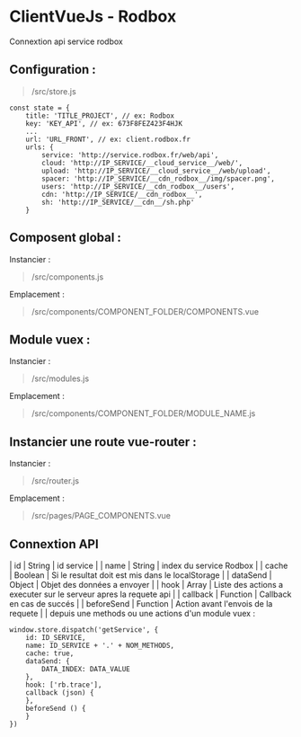 # ClientVueJs - Rodbox
Connextion api service rodbox

## Configuration :
> /src/store.js
```
const state = {
	title: 'TITLE_PROJECT', // ex: Rodbox
	key: 'KEY_API', // ex: 673F8FEZ423F4HJK
	...
	url: 'URL_FRONT', // ex: client.rodbox.fr
	urls: {
		service: 'http://service.rodbox.fr/web/api',
	    cloud: 'http://IP_SERVICE/__cloud_service__/web/',
	    upload: 'http://IP_SERVICE/__cloud_service__/web/upload',
	    spacer: 'http://IP_SERVICE/__cdn_rodbox__/img/spacer.png',
	    users: 'http://IP_SERVICE/__cdn_rodbox__/users',
	    cdn: 'http://IP_SERVICE/__cdn_rodbox__',
	    sh: 'http://IP_SERVICE/__cdn__/sh.php'
	}
```

## Composent global :
Instancier : 
> /src/components.js

Emplacement :
>/src/components/COMPONENT_FOLDER/COMPONENTS.vue


## Module vuex :
Instancier :
> /src/modules.js

Emplacement :
>/src/components/COMPONENT_FOLDER/MODULE_NAME.js

## Instancier une route vue-router :
Instancier :
> /src/router.js

Emplacement :
> /src/pages/PAGE_COMPONENTS.vue

## Connextion API
| id         | String   | id service                                                       |
| name       | String   | index du service Rodbox                                          |
| cache      | Boolean  | Si le resultat doit est mis dans le localStorage                 |
| dataSend   | Object   | Objet des données a envoyer                                      |
| hook       | Array    | Liste des actions a executer sur le serveur apres la requete api |
| callback   | Function | Callback en cas de succés                                        |
| beforeSend | Function | Action avant l'envois de la requete    						   |
                          |
depuis une methods ou une actions d'un module vuex :
```
window.store.dispatch('getService', {
	id: ID_SERVICE,
	name: ID_SERVICE + '.' + NOM_METHODS,
	cache: true,
	dataSend: {
		DATA_INDEX: DATA_VALUE        
	},
	hook: ['rb.trace'],
	callback (json) {
	},
	beforeSend () {
	}
})
```